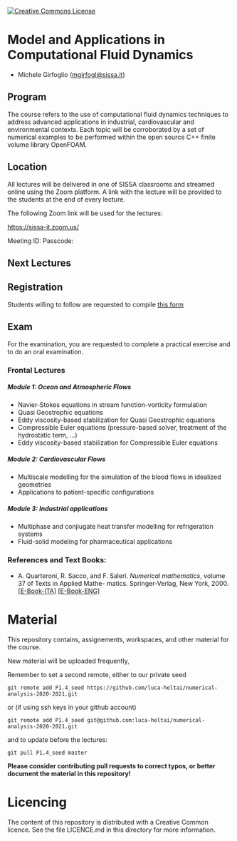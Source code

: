  [![Creative Commons License](http://mirrors.creativecommons.org/presskit/logos/cc.logo.png)](http://creativecommons.org/licenses/by-nc-nd/4.0/)


# Model and Applications in Computational Fluid Dynamics

- Michele Girfoglio (<mgirfogl@sissa.it>)

## Program

The course refers to the use of computational fluid dynamics techniques to address advanced applications in industrial, cardiovascular and environmental contexts. Each topic will be corroborated by a set of numerical examples to be performed within the open source C++ finite volume library OpenFOAM.

## Location

All lectures will be delivered in one of SISSA classrooms and streamed online using the Zoom platform. A link with the lecture will be provided to the students at the end of every lecture.

The following Zoom link will be used for the lectures:

https://sissa-it.zoom.us/

Meeting ID:
Passcode:

## Next Lectures


## Registration

Students willing to follow are requested to compile [this form](https://docs.google.com/forms/d/e/1FAIpQLSdafSBTFcd7IyT5SA-CY951tVVsLQXry98DuwTz-n1FjmRJrQ/viewform)

## Exam

For the examination, you are requested to complete a practical exercise and to do an oral examination. 

### Frontal Lectures

##### Module 1: Ocean and Atmospheric Flows
- Navier-Stokes equations in stream function-vorticity formulation
- Quasi Geostrophic equations
- Eddy viscosity-based stabilization for Quasi Geostrophic equations
- Compressible Euler equations (pressure-based solver, treatment of the hydrostatic term, ...)
- Eddy viscosity-based stabilization for Compressible Euler equations

##### Module 2: Cardiovascular Flows
- Multiscale modelling for the simulation of the blood flows in idealized geometries
- Applications to patient-specific configurations

##### Module 3: Industrial applications
- Multiphase and conjiugate heat transfer modelling for refrigeration systems
- Fluid-solid modeling for pharmaceutical applications


### References and Text Books:

-   A. Quarteroni, R. Sacco, and F. Saleri. *Numerical mathematics*,
    volume 37 of Texts in Applied Mathe- matics. Springer-Verlag, New
    York, 2000.
    [\[E-Book-ITA\]](http://dx.doi.org/10.1007/978-88-470-0818-2) [\[E-Book-ENG\]](http://dx.doi.org/10.1007/b98885)

# Material

This repository contains, assignements, workspaces, and other material for the course.

New material will be uploaded frequently,

Remember to set a second remote, either to our private seed


	git remote add P1.4_seed https://github.com/luca-heltai/numerical-analysis-2020-2021.git

or (if using ssh keys in your github account)

	git remote add P1.4_seed git@github.com:luca-heltai/numerical-analysis-2020-2021.git

and to update before the lectures:

	git pull P1.4_seed master

**Please consider contributing pull requests to correct typos, or better document the material in this repository!**

# Licencing

The content of this repository is distributed with a Creative Common licence. See
the file LICENCE.md in this directory for more information.


